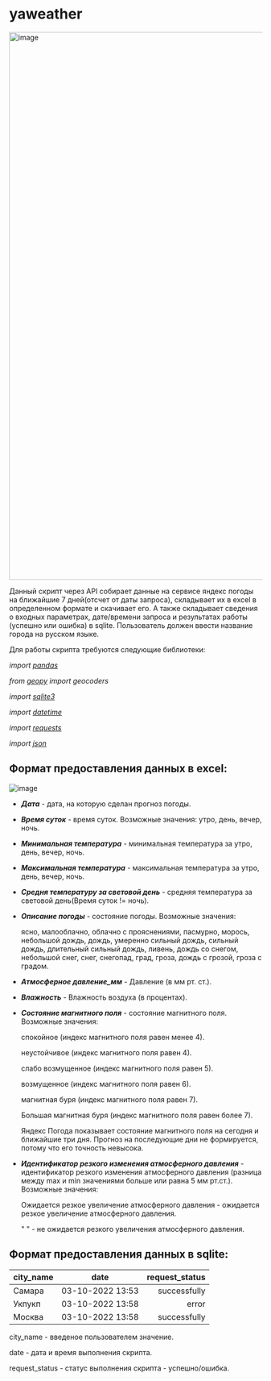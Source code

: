 # yaweather
<img width="1087" alt="image" src="https://user-images.githubusercontent.com/111370737/194711833-cc1eb293-2135-43bd-bdee-4fedb4756c05.png">


Данный скрипт через API собирает данные на сервисе яндекс погоды на ближайшие 7 дней(отсчет от даты запроса), складывает их в excel в определенном формате и скачивает его. А также складывает сведения о входных параметрах, дате/времени запроса и результатах работы (успешно или ошибка) в sqlite. Пользователь должен ввести название города на русском языке.

Для работы скрипта требуются следующие библиотеки:

*import [pandas](https://pandas.pydata.org/docs/)*

*from [geopy](https://geopy.readthedocs.io/en/stable/index.html) import geocoders*

*import [sqlite3](https://docs.python.org/3/library/sqlite3.html)*

*import [datetime](https://docs.python.org/3/library/datetime.html)*

*import [requests](https://requests.readthedocs.io/en/latest/index.html)*

*import [json](https://docs.python.org/3/library/json.html)*


## Формат предоставления данных в excel:

![image](https://user-images.githubusercontent.com/111370737/194566837-41f419f3-fecf-44b4-83a7-196ec1190101.png)

* ***Дата*** - дата, на которую сделан прогноз погоды.
* ***Время суток*** - время суток. Возможные значения: утро, день, вечер, ночь.
* ***Минимальная температура*** - минимальная температура за утро, день, вечер, ночь.
* ***Максимальная температура*** - максимальная температура за утро, день, вечер, ночь.
* ***Cредня температуру за световой день*** - средняя температура за световой день(Время суток != ночь).
* ***Описание погоды*** - состояние погоды. Возможные значения: 
  
  ясно, малооблачно, облачно с прояснениями, пасмурно, морось, небольшой дождь, дождь, умеренно сильный дождь, сильный дождь, длительный сильный дождь, ливень, дождь со снегом, небольшой снег, снег, снегопад, град, гроза, дождь с грозой, гроза с градом.

* ***Атмосферное давление_мм*** - Давление (в мм рт. ст.).
* ***Влажность*** - Влажность воздуха (в процентах).
* ***Состояние магнитного поля*** - состояние магнитного поля. Возможные значения:

  спокойное (индекс магнитного поля равен менее 4).

  неустойчивое (индекс магнитного поля равен 4).

  слабо возмущенное (индекс магнитного поля равен 5).

  возмущенное (индекс магнитного поля равен 6).

  магнитная буря (индекс магнитного поля равен 7).

  Большая магнитная буря (индекс магнитного поля равен  более 7).

  Яндекс Погода показывает состояние магнитного поля на сегодня и ближайшие три дня. Прогноз на последующие дни не формируется, потому                       что его точность невысока.
* ***Идентификатор резкого изменения атмосферного давления*** - идентификатор резкого изменения атмосферного давления (разница между max и min значениями больше или равна 5 мм рт.ст.). Возможные значения:
                          
  Ожидается резкое увеличение атмосферного давления - ожидается резкое увеличение атмосферного давления.
  
  " " - не ожидается резкого увеличения атмосферного давления.

## Формат предоставления данных в sqlite:

| city_name     | date              | request_status |
| ------------- |:-----------------:| --------------:|
| Самара        | 03-10-2022 13:53  | successfully   |
| Укпукп        | 03-10-2022 13:58  | error          |
| Москва        | 03-10-2022 13:58  | successfully   |

city_name - введеное пользователем значение.

date - дата и время выполнения скрипта.

request_status - статус выполнения скрипта - успешно/ошибка.

